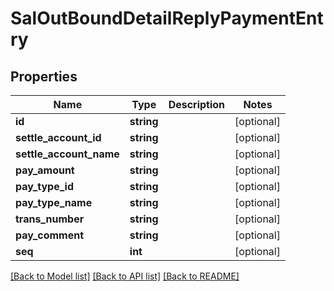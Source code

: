 # SalOutBoundDetailReplyPaymentEntry

## Properties
Name | Type | Description | Notes
------------ | ------------- | ------------- | -------------
**id** | **string** |  | [optional] 
**settle_account_id** | **string** |  | [optional] 
**settle_account_name** | **string** |  | [optional] 
**pay_amount** | **string** |  | [optional] 
**pay_type_id** | **string** |  | [optional] 
**pay_type_name** | **string** |  | [optional] 
**trans_number** | **string** |  | [optional] 
**pay_comment** | **string** |  | [optional] 
**seq** | **int** |  | [optional] 

[[Back to Model list]](../README.md#documentation-for-models) [[Back to API list]](../README.md#documentation-for-api-endpoints) [[Back to README]](../README.md)


